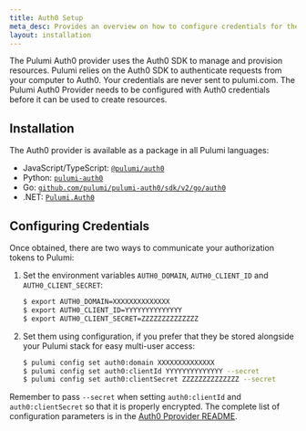```yaml
---
title: Auth0 Setup
meta_desc: Provides an overview on how to configure credentials for the Pulumi Auth0 Provider.
layout: installation
---
```


The Pulumi Auth0 provider uses the Auth0 SDK to manage and provision resources.
Pulumi relies on the Auth0 SDK to authenticate requests from your computer to Auth0. Your credentials are never sent
to pulumi.com.
The Pulumi Auth0 Provider needs to be configured with Auth0 credentials
before it can be used to create resources.

## Installation

The Auth0 provider is available as a package in all Pulumi languages:

* JavaScript/TypeScript: [`@pulumi/auth0`](https://www.npmjs.com/package/@pulumi/auth0)
* Python: [`pulumi-auth0`](https://pypi.org/project/pulumi-auth0/)
* Go: [`github.com/pulumi/pulumi-auth0/sdk/v2/go/auth0`](https://github.com/pulumi/pulumi-auth0)
* .NET: [`Pulumi.Auth0`](https://www.nuget.org/packages/Pulumi.Auth0)

## Configuring Credentials

Once obtained, there are two ways to communicate your authorization tokens to Pulumi:

1. Set the environment variables `AUTH0_DOMAIN`, `AUTH0_CLIENT_ID` and `AUTH0_CLIENT_SECRET`:

    ```bash
    $ export AUTH0_DOMAIN=XXXXXXXXXXXXXX
    $ export AUTH0_CLIENT_ID=YYYYYYYYYYYYYY
    $ export AUTH0_CLIENT_SECRET=ZZZZZZZZZZZZZZ
    ```

2. Set them using configuration, if you prefer that they be stored alongside your Pulumi stack for easy multi-user access:

    ```bash
    $ pulumi config set auth0:domain XXXXXXXXXXXXXX
    $ pulumi config set auth0:clientId YYYYYYYYYYYYYY --secret
    $ pulumi config set auth0:clientSecret ZZZZZZZZZZZZZZ --secret
    ```

Remember to pass `--secret` when setting `auth0:clientId` and `auth0:clientSecret` so that it is properly encrypted. The complete list of
configuration parameters is in the [Auth0 Pprovider README](https://github.com/pulumi/pulumi-auth0/blob/master/README.md).
